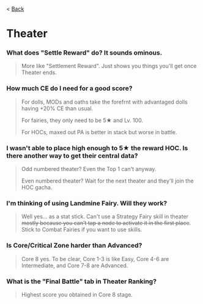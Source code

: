 < [Back](/GFL/mainpage)

# Theater

### What does "Settle Reward" do? It sounds ominous.

> More like "Settlement Reward". Just shows you things you'll get once Theater ends.

### How much CE do I need for a good score?

> For dolls, MODs and oaths take the forefrnt with advantaged dolls having +20% CE than usual.
>
> For fairies, they only need to be 5★ and Lv. 100.
>
> For HOCs, maxed out PA is better in stack but worse in battle.

### I wasn't able to place high enough to 5★ the reward HOC. Is there another way to get their central data?

> Odd numbered theater? Even the Top 1 can't anyway.
>
> Even numbered theater? Wait for the next theater and they'll join the HOC gacha.

### I'm thinking of using Landmine Fairy. Will they work?

> Well yes... as a stat stick. Can't use a Strategy Fairy skill in theater ~~mostly because you can't tap a node to activate it in the first place~~. Stick to Combat Fairies if you want to use skills.

### Is Core/Critical Zone harder than Advanced?

> Core 8 yes. To be clear, Core 1-3 is like Easy, Core 4-6 are Intermediate, and Core 7-8 are Advanced.

### What is the "Final Battle" tab in Theater Ranking?

> Highest score you obtained in Core 8 stage.